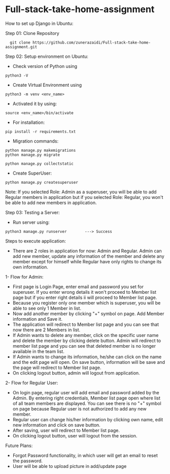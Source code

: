 # Full-stack-take-home-assignment

How to set up Django in Ubuntu:

Step 01: Clone Repository
```
  git clone https://github.com/zunerazaidi/Full-stack-take-home-assignment.git
```

Step 02: Setup environment on Ubuntu:

- Check version of Python using
```
python3 -V
```
- Create Virtual Environment using 
```
python3 -m venv <env_name>
```
- Activated it by using:
```
source <env_name>/bin/activate
```
- For installation:
```
pip install -r requirements.txt
```
- Migration commands:
```
python manage.py makemigrations
python manage.py migrate
```
```
python manage.py collectstatic
```
- Create SuperUser:
```
python manage.py createsuperuser
```
Note: If you selected Role: Admin as a superuser, you will be able to add Regular members in application but if you selected Role: Regular, you won't be able to add new members in application.

Step 03: Testing a Server:

- Run server using:
```
python3 manage.py runserver        ---> Success
```
Steps to execute application:

- There are 2 roles in application for now: Admin and Regular. Admin can add new member, update any information of the member and delete any member except for himself while Regular have only rights to change its own information.

1- Flow for Admin:

- First page is Login Page, enter email and password you set for superuser. If you enter wrong details it won't proceed to Member list page but if you enter right details ii will proceed to Member list page.
- Because you register only one member which is superuser, you will be able to see only 1 Member in list. 
- Now add another member by clicking "+" symbol on page. Add Member information and Save it.
- The application will redirect to Member list page and you can see that now there are 2 Members in list.
- If Admin wants to delete any member, click on the specific user name and delete the member by clicking delete button. Admin will redirect to member list page and ypu can see that deleted member is no longer available in the team list.
- If Admin wants to change its information, he/she can click on the name and the edit page will open. On save button, information will be save and the page will redirect to Member list page.
- On clicking logout button, admin will logout from application.

2- Flow for Regular User:

- On login page, regular user will add email and password added by the Admin. By entering right credentials, Member list page open where list of all team members are displayed. You can see there is no "+" symbol on page because Regular user is not authorized to add any new member.
- Regular user can change his/her information by clicking own name, edit new information and click on save button. 
- After saving, user will redirect to Member list page.
- On clicking logout button, user will logout from the session.

Future Plans:

- Forgot Password functionality, in which user will get an email to reset the password.
- User will be able to upload picture in add/update page
